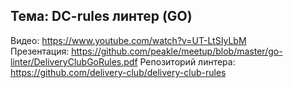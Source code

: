 ## Тема: DC-rules линтер (GO)
Видео: https://www.youtube.com/watch?v=UT-LtSIyLbM \
Презентация: https://github.com/peakle/meetup/blob/master/go-linter/DeliveryClubGoRules.pdf
Репозиторий линтера: https://github.com/delivery-club/delivery-club-rules

